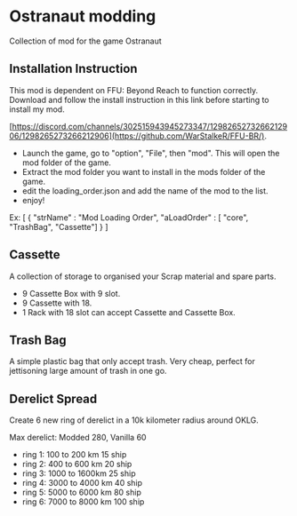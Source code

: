 # Ostranaut modding

Collection of mod for the game Ostranaut



## Installation Instruction

This mod is dependent on FFU: Beyond Reach to function correctly.
Download and follow the install instruction in this link before starting to install my mod.

 [https://discord.com/channels/302515943945273347/1298265273266212906/1298265273266212906](https://github.com/WarStalkeR/FFU-BR/).

- Launch the game, go to "option", "File", then "mod". This will open the mod folder of the game.
- Extract the mod folder you want to install in the mods folder of the game. 
- edit the loading_order.json and add the name of the mod to the list.
- enjoy!

Ex:
[
 {
  "strName" : "Mod Loading Order",
  "aLoadOrder" : [
  "core",
  "TrashBag",
  "Cassette"]
 }
]

## Cassette
A collection of storage to organised your Scrap material and spare parts.

- 9 Cassette Box with 9 slot.
- 9 Cassette with 18.
- 1 Rack with 18 slot can accept Cassette and Cassette Box.

## Trash Bag
A simple plastic bag that only accept trash. Very cheap, perfect for jettisoning large amount of trash in one go.

## Derelict Spread
Create 6 new ring of derelict in a 10k kilometer radius around OKLG.

Max derelict: Modded 280, Vanilla 60
- ring 1: 100 to 200 km 15 ship
- ring 2: 400 to 600 km 20 ship
- ring 3: 1000 to 1600km 25 ship
- ring 4: 3000 to 4000 km 40 ship
- ring 5: 5000 to 6000 km 80 ship
- ring 6: 7000 to 8000 km 100 ship
